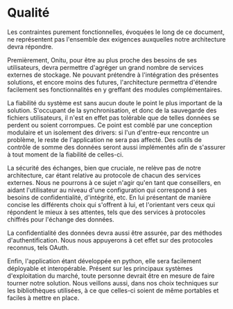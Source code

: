 # Qualité

Les contraintes purement fonctionnelles, évoquées le long de ce document, ne représentent pas l'ensemble dex exigences auxquelles notre architecture devra répondre.

Premièrement, Onitu, pour être au plus proche des besoins de ses utilisateurs, devra permettre d'agréger un grand nombre de services externes de stockage. Ne pouvant prétendre à l'intégration des présentes solutions, et encore moins des futures, l'architecture permettra d'étendre facilement ses fonctionnalités en y greffant des modules complémentaires.

La fiabilité du système est sans aucun doute le point le plus important de la solution. S'occupant de la synchronisation, et donc de la sauvegarde des fichiers utilisateurs, il n'est en effet pas tolérable que de telles données se perdent ou soient corrompues. Ce point est comblé par une conception modulaire et un isolement des drivers: si l'un d'entre-eux rencontre un problème, le reste de l'application ne sera pas affecté. Des outils de contrôle de somme des données seront aussi implémentés afin de s'assurer à tout moment de la fiabilité de celles-ci.

La sécurité des échanges, bien que cruciale, ne relève pas de notre architecture, car étant relative au protocole de chacun des services externes. Nous ne pourrons à ce sujet n'agir qu'en tant que conseillers, en aidant l'utilisateur au niveau d'une configuration qui correspond à ses besoins de confidentialité, d'intégrité, etc. En lui présentant de manière concise les différents choix qui s'offrent à lui, et l'orientant vers ceux qui répondent le mieux à ses attentes, tels que des services à protocoles chiffrés pour l'échange des données.

La confidentialité des données devra aussi être assurée, par des méthodes d'authentification. Nous nous appuyerons à cet effet sur des protocoles reconnus, tels OAuth.

Enfin, l'application étant développée en python, elle sera facilement déployable et interopérable. Présent sur les principaux systèmes d'exploitation du marché, toute personne devrait être en mesure de faire tourner notre solution. Nous veillons aussi, dans nos choix techniques sur les bibliothèques utilisées, à ce que celles-ci soient de même portables et faciles à mettre en place.

